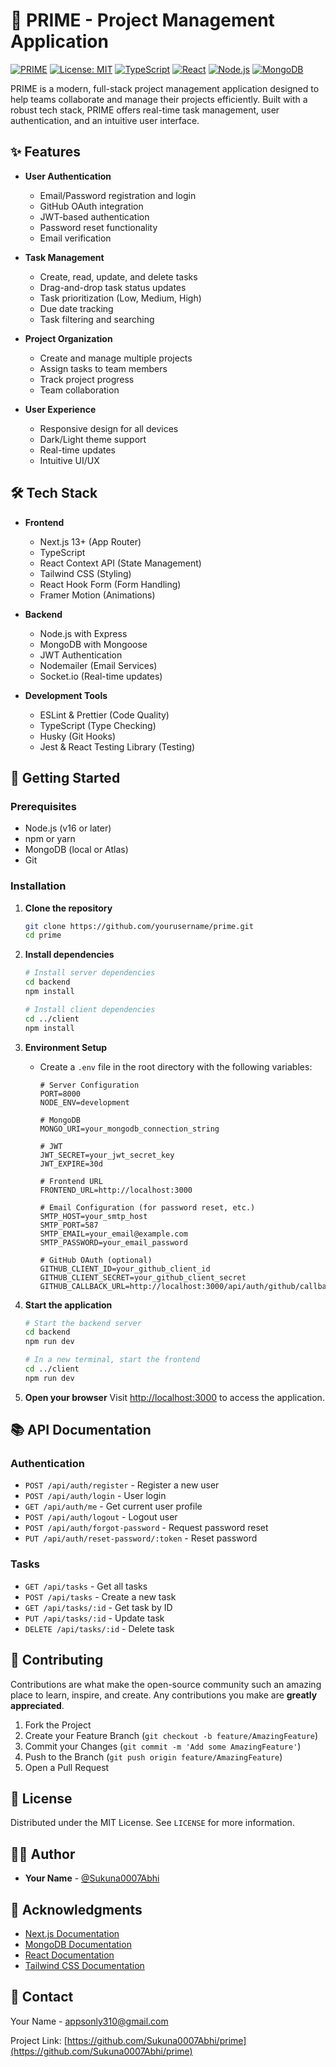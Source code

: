 # 🚀 PRIME - Project Management Application
[![PRIME](https://img.shields.io/badge/PRIME-Project%20Management-blueviolet)](https://github.com/yourusername/prime)
[![License: MIT](https://img.shields.io/badge/License-MIT-yellow.svg)](https://opensource.org/licenses/MIT)
[![TypeScript](https://img.shields.io/badge/TypeScript-007ACC?style=flat&logo=typescript&logoColor=white)](https://www.typescriptlang.org/)
[![React](https://img.shields.io/badge/React-20232A?style=flat&logo=react&logoColor=61DAFB)](https://reactjs.org/)
[![Node.js](https://img.shields.io/badge/Node.js-43853D?style=flat&logo=node.js&logoColor=white)](https://nodejs.org/)
[![MongoDB](https://img.shields.io/badge/MongoDB-4EA94B?style=flat&logo=mongodb&logoColor=white)](https://www.mongodb.com/)

PRIME is a modern, full-stack project management application designed to help teams collaborate and manage their projects efficiently. Built with a robust tech stack, PRIME offers real-time task management, user authentication, and an intuitive user interface.

## ✨ Features

- **User Authentication**
  - Email/Password registration and login
  - GitHub OAuth integration
  - JWT-based authentication
  - Password reset functionality
  - Email verification

- **Task Management**
  - Create, read, update, and delete tasks
  - Drag-and-drop task status updates
  - Task prioritization (Low, Medium, High)
  - Due date tracking
  - Task filtering and searching

- **Project Organization**
  - Create and manage multiple projects
  - Assign tasks to team members
  - Track project progress
  - Team collaboration

- **User Experience**
  - Responsive design for all devices
  - Dark/Light theme support
  - Real-time updates
  - Intuitive UI/UX

## 🛠 Tech Stack

- **Frontend**
  - Next.js 13+ (App Router)
  - TypeScript
  - React Context API (State Management)
  - Tailwind CSS (Styling)
  - React Hook Form (Form Handling)
  - Framer Motion (Animations)

- **Backend**
  - Node.js with Express
  - MongoDB with Mongoose
  - JWT Authentication
  - Nodemailer (Email Services)
  - Socket.io (Real-time updates)

- **Development Tools**
  - ESLint & Prettier (Code Quality)
  - TypeScript (Type Checking)
  - Husky (Git Hooks)
  - Jest & React Testing Library (Testing)

## 🚀 Getting Started

### Prerequisites

- Node.js (v16 or later)
- npm or yarn
- MongoDB (local or Atlas)
- Git

### Installation

1. **Clone the repository**
   ```bash
   git clone https://github.com/yourusername/prime.git
   cd prime
   ```

2. **Install dependencies**
   ```bash
   # Install server dependencies
   cd backend
   npm install

   # Install client dependencies
   cd ../client
   npm install
   ```

3. **Environment Setup**
   - Create a `.env` file in the root directory with the following variables:
     ```env
     # Server Configuration
     PORT=8000
     NODE_ENV=development
     
     # MongoDB
     MONGO_URI=your_mongodb_connection_string
     
     # JWT
     JWT_SECRET=your_jwt_secret_key
     JWT_EXPIRE=30d
     
     # Frontend URL
     FRONTEND_URL=http://localhost:3000
     
     # Email Configuration (for password reset, etc.)
     SMTP_HOST=your_smtp_host
     SMTP_PORT=587
     SMTP_EMAIL=your_email@example.com
     SMTP_PASSWORD=your_email_password
     
     # GitHub OAuth (optional)
     GITHUB_CLIENT_ID=your_github_client_id
     GITHUB_CLIENT_SECRET=your_github_client_secret
     GITHUB_CALLBACK_URL=http://localhost:3000/api/auth/github/callback
     ```

4. **Start the application**
   ```bash
   # Start the backend server
   cd backend
   npm run dev
   
   # In a new terminal, start the frontend
   cd ../client
   npm run dev
   ```

5. **Open your browser**
   Visit [http://localhost:3000](http://localhost:3000) to access the application.

## 📚 API Documentation

### Authentication

- `POST /api/auth/register` - Register a new user
- `POST /api/auth/login` - User login
- `GET /api/auth/me` - Get current user profile
- `POST /api/auth/logout` - Logout user
- `POST /api/auth/forgot-password` - Request password reset
- `PUT /api/auth/reset-password/:token` - Reset password

### Tasks

- `GET /api/tasks` - Get all tasks
- `POST /api/tasks` - Create a new task
- `GET /api/tasks/:id` - Get task by ID
- `PUT /api/tasks/:id` - Update task
- `DELETE /api/tasks/:id` - Delete task

## 🤝 Contributing

Contributions are what make the open-source community such an amazing place to learn, inspire, and create. Any contributions you make are **greatly appreciated**.

1. Fork the Project
2. Create your Feature Branch (`git checkout -b feature/AmazingFeature`)
3. Commit your Changes (`git commit -m 'Add some AmazingFeature'`)
4. Push to the Branch (`git push origin feature/AmazingFeature`)
5. Open a Pull Request

## 📄 License

Distributed under the MIT License. See `LICENSE` for more information.

## 👨‍💻 Author

- **Your Name** - [@Sukuna0007Abhi](https://github.com/Sukuna0007Abhi)

## 🙏 Acknowledgments

- [Next.js Documentation](https://nextjs.org/docs)
- [MongoDB Documentation](https://docs.mongodb.com/)
- [React Documentation](https://reactjs.org/)
- [Tailwind CSS Documentation](https://tailwindcss.com/)

## 📧 Contact

Your Name - appsonly310@gmail.com

Project Link: [https://github.com/Sukuna0007Abhi/prime](https://github.com/Sukuna0007Abhi/prime)
